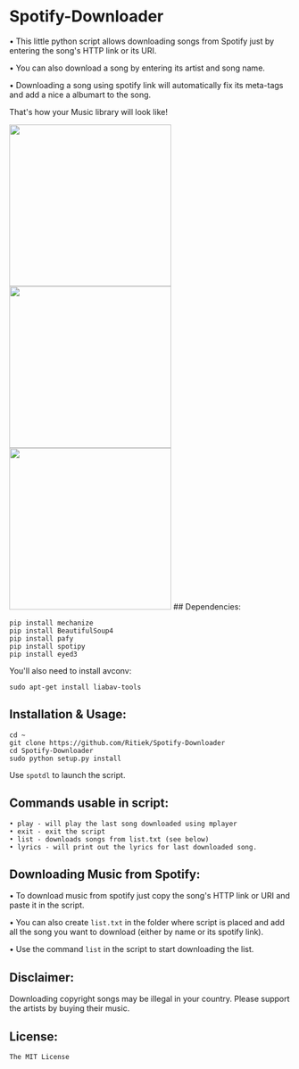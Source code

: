 # Spotify-Downloader

• This little python script allows downloading songs from Spotify just by entering the song's HTTP link or its URI.

• You can also download a song by entering its artist and song name.

• Downloading a song using spotify link will automatically fix its meta-tags and add a nice a albumart to the song.

That's how your Music library will look like!

<img src="http://i.imgur.com/Gpch7JI.png" width="290">
<img src="http://i.imgur.com/5vhk3HY.png" width="290">
<img src="http://i.imgur.com/RDTCCST.png" width="290">
## Dependencies:

```
pip install mechanize
pip install BeautifulSoup4
pip install pafy
pip install spotipy
pip install eyed3
```

You'll also need to install avconv:
```
sudo apt-get install liabav-tools
```

## Installation & Usage:
```
cd ~
git clone https://github.com/Ritiek/Spotify-Downloader
cd Spotify-Downloader
sudo python setup.py install
```
Use ```spotdl``` to launch the script.

## Commands usable in script:
```
• play - will play the last song downloaded using mplayer
• exit - exit the script
• list - downloads songs from list.txt (see below)
• lyrics - will print out the lyrics for last downloaded song.
```

## Downloading Music from Spotify:

• To download music from spotify just copy the song's HTTP link or URI and paste it in the script.

• You can also create ```list.txt``` in the folder where script is placed and add all the song you want to download (either by name or its spotify link).

• Use the command ```list``` in the script to start downloading the list.

## Disclaimer:

Downloading copyright songs may be illegal in your country. Please support the artists by buying their music.

## License:

```The MIT License```
